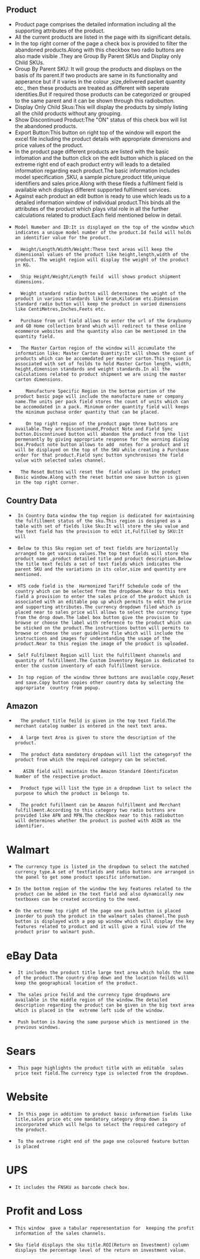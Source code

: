 
## Product

- Product page comprises the detailed  information including all the supporting attributes of the product.
- All the current  products are listed in the page with its significant details.
- In the top right corner of the page a  check box is provided to filter the abandoned products.Along with this checkbox two radio buttons are also made visible .They are Group By Parent SKUs and Display only Child SKUs.
- Group By Parent SKU: It will group the products and displays  on the basis of its parent.If two products are same in its functionality and apperance but if it varies in the colour ,size,delivered packet quantity etc., then these products are treated as different with seperate identities.But if required those products can be categorized or grouped to the same parent and it can be shown through this radiobutton.
- Display Only Child Skus:This will display the products by simply listing all the child products without any grouping.
- Show Discontinued Product:The "ON" status of this  check box will list the abandoned products. 
- Export Button:This button on right top of the window will export the excel file including the product details with appropriate dimensions and price values of the product.
- In the product page different products are listed with the basic infomation and the button click on the edit button which is placed on the  extreme right end  of each product entry will leads to a detailed information regarding each product.The basic information includes model specification ,SKU, a sample picture,product title,unique identifiers and sales price.Along with these fileds a fulfilment field is available whch displays different supported fulfilment services.
- Against each product an edit button is ready to use  which leads us to a detailed information window of individual product.This binds all the attributes of the product which plays vital role in all the further calculations related to product.Each field mentioned below in detail.
-     Model Numeber and ID:It is displayed on the top of the window which indicates a unique model number of the product.Id feild will holds an identifier value for the product.
-       Height/Length/Width/Weight:These text areas will keep the dimensional values of the product like height,length,width of the product. The weight region will display the weight of the product in KG.
-       Ship Height/Weight/Length feild  will shows product shipment dimensions.
-       Weight standard radio button will determines the weight of the product in various standards like Gram,KiloGram etc.Dimension standard radio button will keep the product in varied dimensions like CentiMetres,Inches,Feets etc.
-       Purchase from url field allows to enter the url of the Graybunny  and GB Home collection brand which will redirect to these online ecommerce websites and the quantity also can be mentioned in the quantity field.
-       The Master Carton region of the window will accumulate the information like: Master Carton Quantity:It will shows the count of products which can be accomodated per master carton.This region is associated with set of feilds to hold Master Carton length, width, height,dimension standards and weight standards.In all the calculations related to product shipment we are using the master carton dimensions.
-         Manufacture Specific Region in the bottom portion of the product basic page will include the manufacture name or company name.The units per pack field stores the count of units which can be accomodated in a pack. Minimum order quantity field will keeps the minimum puchase order quantity that can be placed.    
-         On top right region of the product page three buttons are available.They are Discontinued,Product Note and Field Sync button.Discontinued button will abandon the product from the list permenantly by giving appropriate response for the warning dialog box.Product note button allows to add  notes for a product and it will be displayed on the top of the SKU while creating a Purchase order for that product.Field sync button synchronises the field value with selected sales channel.
-       The Reset Button will reset the  field values in the product Basic window.Along with the reset button one save button is given in the top right corner.  
## Country Data
-      In Country Data window the top region is dedicated for maintaining the fulfillment status of the sku.This region is designed as a table with set of fields like Sku:It will store the sku value and the text field has the provision to edit it,Fulfilled by SKU:It will 
-      Below to this Sku region set of text fields are horizontally arranged to get varoius values.The top text fields will store the product name ,product detailed title and product description.Below the title text feilds a set of text fields which indicates the parent SKU and the variations in its color,size and quantity are mentioned.
-      HTS code field is the  Harmonized Tariff Schedule code of the country which can be selected from the dropdown.Near to this text field a provision to enter the sales price of the product which is associated with an editable pop up which permits to edit the price and supporting attributes.The currency dropdown filed which is placed near to sales price will allows to select the currency type from the drop down.The label box button give the provision to browse or choose the label with reference to the product which can be sticked on the product.The instructions button will permits to browse or choose the user guideline file which will include the instructions and images for understanding the usage of the product.Near to this region the image of the product is uploaded.
-      Self Fulfilment Region will list the fulfillment channels and quantity of fulfillment.The Custom Inventory Region is dedicated to enter the custom inventory of each fulfillment service.
-      In top region of the window three buttons are available copy,Reset and save.Copy button copies other country data by selecting the appropriate  country from popup.

## Amazon
-       The product title feild is given in the top text field.The merchant catalog number is entered in the next text area.
-       A large text Area is given to store the description of the product.
-       The product data mandatory dropdown will list the categoryof the product from which the required category can be selected.
-        ASIN field will maintain the Amazon Standard Identificaton Number of the respective product.
-       Product type will list the type in a dropdown list to select the purpose to which the product is belongs to. 
-       The prodct fufillment can be Amazon fulfillment and Merchant fulfillment.According to this category two radio buttons are provided like AFN and MFN.The checkbox near to this radiobutton will determines whether the product is pushed with ASIN as the identifier.

# Walmart
-     The currency type is listed in the dropdown to select the matched currency type.A set of textfields and radio buttons are arranged in the panel to get some product specific information.
-     In the bottom region of the window the key features related to the product can be added in the text field and also dynamically new textboxes can be created according to the need.
-     On the extreme top right of the page one push button is placed inorder to push the product in the walmart sales channel.The push button is displayed with a pop up window which will display the key features related to product and it will give a final view of the product prior to walmart push.  
# eBay Data
-      It includes the product title large text area which holds the name of the product.The country drop down and the location feilds will keep the geographical location of the product.
-      The sales price feild and the currency type dropdowns are available in the middle region of the window.The detailed description regarding the product can be given in the big text area which is placed in the  extreme left side of the window.
-      Push button is having the same purpose which is mentioned in the previous windows.
# Sears
-      This page highlights the product title with an editable  sales price text field.The currency type is selected from the dropdown.
# Website
-      In this page in addition to product basic information fields like title,sales price etc one mandatory category drop down is incorporated which will helps to select the required category of the product.
-      To the extreme right end of the page one coloured feature button is placed
# UPS
-     It includes the FNSKU as barcode check box.
# Profit and Loss
-     This window  gave a tabular reperesentation for  keeping the profit information of the sales channels.
-     Sku field displays the sku title.ROI(Return on Investment) column displays the percentage level of the return on investment value.









   
